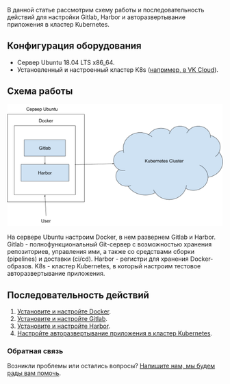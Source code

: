 В данной статье рассмотрим схему работы и последовательность действий для настройки Gitlab, Harbor и авторазвертывание приложения в кластер Kubernetes.

## Конфигурация оборудования

- Сервер Ubuntu 18.04 LTS x86_64.
- Установленный и настроенный кластер K8s ([например, в VK Cloud](https://mcs.mail.ru/app/services/containers/list/)).

## Схема работы

**![](./assets/1583483568224-1583483568224.png)**

На сервере Ubuntu настроим Docker, в нем развернем Gitlab и Harbor. Gitlab - полнофункциональный Git-сервер с возможностью хранения репозиториев, управления ими, а также со средствами сборки (pipelines) и доставки (ci/cd). Harbor - регистри для хранения Docker-образов. K8s - кластер Kubernetes, в который настроим тестовое авторазвертывание приложения.

## Последовательность действий

1.  [Установите и настройте Docker](https://mcs.mail.ru/help/gitlab-ci-cd/docker-installation).
2.  [Установите и настройте Gitlab](https://mcs.mail.ru/help/gitlab-ci-cd/gitlab-installation).
3.  [Установите и настройте Harbor](https://mcs.mail.ru/help/gitlab-ci-cd/harbor-installation).
4.  [Настройте авторазвертывание приложения в кластер Kubernetes](https://mcs.mail.ru/help/gitlab-ci-cd/k8s-autodeploy).

### Обратная связь

Возникли проблемы или остались вопросы? [Напишите нам, мы будем рады вам помочь](https://mcs.mail.ru/help/contact-us).
